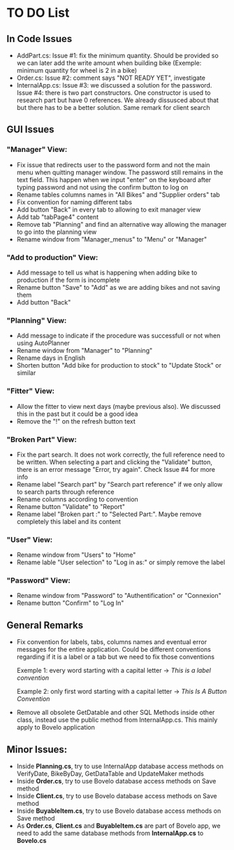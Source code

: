 # TO DO List
## In Code Issues
- AddPart.cs:
Issue #1: fix the minimum quantity. Should be provided so we can later add the write amount when building bike
(Exemple: minimum quantity for wheel is 2 in a bike)
- Order.cs:
Issue #2: comment says "NOT READY YET", investigate
- InternalApp.cs:
Issue #3: we discussed a solution for the password. 
Issue #4: there is two part constructors. One constructor is used to research part but have 0 references. 
We already dissusced about that but there has to be a better solution. Same remark for client search

## GUI Issues
### "Manager" View:
- Fix issue that redirects user to the password form and not the main menu when quitting manager window. The password still remains in the text field. 
This happen when we input "enter" on the keyboard after typing password and not using the confirm button to log on
- Rename tables columns names in "All Bikes" and "Supplier orders" tab
- Fix convention for naming different tabs
- Add button "Back" in every tab to allowing to exit manager view
- Add tab "tabPage4" content
- Remove tab "Planning" and find an alternative way allowing the manager to go into the planning view
- Rename window from "Manager_menus" to "Menu" or "Manager"

### "Add to production" View: 
- Add message to tell us what is happening when adding bike to production if the form is incomplete
- Rename button "Save" to "Add" as we are adding bikes and not saving them
- Add button "Back"

### "Planning" View: 
- Add message to indicate if the procedure was successfull or not when using AutoPlanner
- Rename window from "Manager" to "Planning"
- Rename days in English
- Shorten button "Add bike for production to stock" to "Update Stock" or similar

### "Fitter" View:
- Allow the fitter to view next days (maybe previous also). We discussed this in the past but it could be a good idea
- Remove the "!" on the refresh button text

### "Broken Part" View:
- Fix the part search. It does not work correctly, the full reference need to be written. 
When selecting a part and clicking the "Validate" button, there is an error message "Error, try again". Check Issue #4 for more info
- Rename label "Search part" by "Search part reference" if we only allow to search parts through reference
- Rename columns according to convention
- Rename button "Validate" to "Report"
- Rename label "Broken part :" to "Selected Part:". Maybe remove completely this label and its content

### "User" View:
- Rename window from "Users" to "Home"
- Rename lable "User selection" to "Log in as:" or simply remove the label

### "Password" View:
- Rename window from "Password" to "Authentification" or "Connexion"
- Rename button "Confirm" to "Log In"

## General Remarks

- Fix convention for labels, tabs, columns names and eventual error messages for the entire application. Could be different conventions regarding if it is a label or a tab but we need to fix those conventions

    Exemple 1: every word starting with a capital letter -> _This is a label convention_
    
    Example 2: only first word starting with a capital letter -> _This Is A Button Convention_
    
- Remove all obsolete GetDatable and other SQL Methods inside other class, instead use the public method from InternalApp.cs. This mainly apply to Bovelo application

## Minor Issues:
- Inside **Planning.cs**, try to use InternalApp database access methods on VerifyDate, BikeByDay, GetDataTable and UpdateMaker methods
- Inside **Order.cs**, try to use Bovelo database access methods on Save method
- Inside **Client.cs**, try to use Bovelo database access methods on Save method
- Inside **BuyableItem.cs**, try to use Bovelo database access methods on Save method
- As **Order.cs**, **Client.cs** and **BuyableItem.cs** are part of Bovelo app, we need to add the same database methods from **InternalApp.cs** to **Bovelo.cs**
